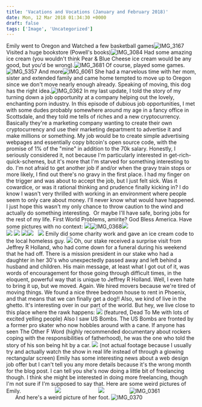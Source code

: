 ```yaml
---
title: 'Vacations and Vocations (January and February 2018)'
date: Mon, 12 Mar 2018 01:34:30 +0000
draft: false
tags: ['Image', 'Uncategorized']
---
```


Emily went to Oregon and Watched a few basketball games![IMG_3167](https://dallincoons.files.wordpress.com/2018/02/img_3167.jpg) Visited a huge bookstore (Powell's books)![IMG_3084](https://dallincoons.files.wordpress.com/2018/02/img_3084.jpg) Had some amazing ice cream (you wouldn't think Pear & Blue Cheese ice cream would be any good, but you'd be wrong).![IMG_3681](https://dallincoons.files.wordpress.com/2018/02/img_3681.jpg) Of course, played some games.![IMG_5357](https://dallincoons.files.wordpress.com/2018/02/img_5357.jpg) And more![IMG_6061](https://dallincoons.files.wordpress.com/2018/02/img_6061.jpg) She had a marvelous time with her mom, sister and extended family and came home tempted to move up to Oregon since we don't move nearly enough already. Speaking of moving, this dog has the right idea.![IMG_0362](https://dallincoons.files.wordpress.com/2018/02/img_0362.jpg) In my last update, I told the story of my turning down a job opportunity at a company helping out the lovely, enchanting porn industry. In this episode of dubious job opportunities, I met with some dudes probably somewhere around my age in a fancy office in Scottsdale, and they told me tells of riches and a new cryptocurrency. Basically they're a marketing company wanting to create their own cryptocurrency and use their marketing department to advertise it and make millions or something. My job would be to create simple advertising webpages and essentially copy bitcoin's open source code, with the promise of 1% of the "mine" in addition to the 70k salary. Honestly, I seriously considered it, not because I'm particularly interested in get-rich-quick-schemes, but it's more that I'm starved for something interesting to do. I'm not afraid to get another job if and/or when the gravy train stops or more likely, I find out there's no gravy in the first place. I had my finger on the trigger and was about to accept the job, but I just felt sick. Was it cowardice, or was it rational thinking and prudence finally kicking in? I do know I wasn't very thrilled with working in an environment where people seem to only care about money. I'll never know what would have happened. I just hope this wasn't my only chance to throw caution to the wind and actually do something interesting.  Or maybe I'll have safe, boring jobs for the rest of my life. First World Problems, amirite? God Bless America. Have some pictures with no context: ![](https://dallincoons.files.wordpress.com/2018/03/img_2693.jpg)![IMG_0368](https://dallincoons.files.wordpress.com/2018/02/img_0368.jpg)![](https://dallincoons.files.wordpress.com/2018/03/img_3995.jpg)                                           ![](https://dallincoons.files.wordpress.com/2018/03/img_1342.jpg?w=702) ![](https://dallincoons.files.wordpress.com/2018/03/img_0396.jpg) ![](https://dallincoons.files.wordpress.com/2018/03/img_2214.jpg)![](https://dallincoons.files.wordpress.com/2018/03/img_1261.jpg)   ![](https://dallincoons.files.wordpress.com/2018/03/img_6870.jpg) Emily did some charity work and gave an ice cream code to the local homeless guy. ![](https://dallincoons.files.wordpress.com/2018/03/img_2313.jpg) Oh, our stake received a surprise visit from Jeffrey R Holland, who had come down for a funeral during his weekend that he had off. There is a mission president in our stake who had a daughter in her 30's who unexpectedly passed away and left behind a husband and children. His main message, at least what I got out of it, was words of encouragement for those going through difficult times, in the eloquent, powerful way that is unique to Jeffrey R Holland. Well, I even hate to bring it up, but we moved. Again. We hired movers because we're tired of moving things. We found a nice three bedroom house to rent in Phoenix, and that means that we can finally get a dog!! Also, we kind of live in the ghetto. It's interesting over in our part of the world. But hey, we live close to this place where the rawk happens: ![](https://dallincoons.files.wordpress.com/2018/03/img_0390.jpg) (featured, Dead To Me with lots of excited yelling people) Also I saw US Bombs. The US Bombs are fronted by a former pro skater who now hobbles around with a cane. If anyone has seen The Other F Word (highly recommended documentary about rockers coping with the responsibilities of fatherhood), he was the one who told the story of his son being hit by a car. ![](https://dallincoons.files.wordpress.com/2018/03/u-s-bombs_seattle2017_-_by_olga_aguilar.jpg) (not actual footage because I usually try and actually watch the show in real life instead of through a glowing rectangular screen) Emily has some interesting news about a web design job offer but I can't tell you any more details because it's the wrong month for the blog post. I can tell you she's now doing a little bit of freelancing though. I think she might be interested in doing more freelancing, though I'm not sure if I'm supposed to say that. Here are some weird pictures of Emily.                       ![](https://dallincoons.files.wordpress.com/2018/03/img_0401.jpg)                         ![](https://dallincoons.files.wordpress.com/2018/03/img_0400.jpg)                 ![IMG_0361](https://dallincoons.files.wordpress.com/2018/02/img_0361.jpg)                               And here's a weird picture of her foot. ![IMG_0370](https://dallincoons.files.wordpress.com/2018/02/img_0370.jpg)